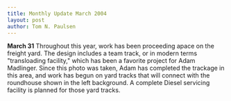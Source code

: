 ```yaml
---
title: Monthly Update March 2004 
layout: post
author: Tom N. Paulsen
---
```




 **March 31** Throughout this year, work has been proceeding apace on the freight yard. The design includes a   team track, or in modern terms "transloading facility," which has been a favorite project for Adam   Madlinger. Since this photo was taken, Adam has completed the trackage in this area, and work has   begun on yard tracks that will connect with the roundhouse shown in the left background. A complete   Diesel servicing facility is planned for those yard tracks.  